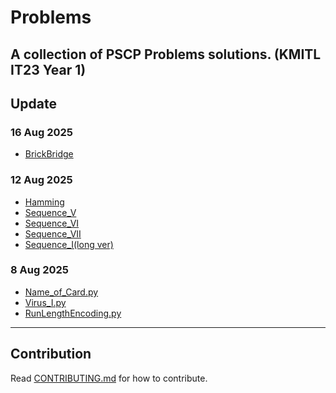 # Problems
A collection of PSCP Problems solutions. (KMITL IT23 Year 1)
---
## Update
### 16 Aug 2025
- [BrickBridge](brick_bridge.py)
### 12 Aug 2025
- [Hamming](hamming.py)
- [Sequence_V](sequence_V.py)
- [Sequence_VI](sequence_VI.py)
- [Sequence_VII](sequence_VII.py)
- [Sequence_I(long ver)](sequence_I(long).py)
### 8 Aug 2025
- [Name_of_Card.py](Name_of_Card.py)
- [Virus_I.py](Virus_I.py)
- [RunLengthEncoding.py](RunLengthEncoding.py)
---
## Contribution
Read [CONTRIBUTING.md](.github/CONTRIBUTING.md) for how to contribute.
